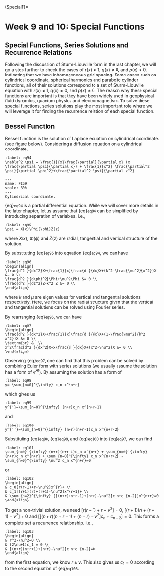 (SpecialF)=
# Week 9 and 10:  Special Functions 
## Special Functions, Series Solutions and Recurrence Relations


Following the discussion of Sturm-Liouville form in the last chapter, we will go a step further to check the cases of  $r(x)\neq 1$,  $q(x)\neq 0$, and $p(x)\neq 0$. Indicating that we have inhomogeneous grid spacing. Some cases such as cylindrical coordinate, spherical harmonics and parabolic cylinder functions, all of their solutions correspond to a set of Sturm-Liouville equation with $r(x)\neq 1$,  $q(x)\neq 0$, and $p(x)\neq 0$. The reason why these special functions are important is that they have been widely used in geophysical fluid dynamics, quantum physics and electromagnetism. To solve these special functions, series solutions play the most important role where we will leverage it for finding the recurrence relation of each special function.

## Bessel Function 

Bessel function is the solution of Laplace equation on cylindrical coordinate. (see figure below). Considering a diffusion equation on a cylindrical coordinate,  


```{math}
:label: eq94
\nabla^2 \psi = \frac{1}{x}\frac{\partial}{\partial x} (x \frac{\partial \psi}{\partial x}) + \frac{1}{x^2} \frac{\partial^2 \psi}{\partial \phi^2}+\frac{\partial^2 \psi}{\partial z^2}
```


```{figure} cylindrical.png
---
name: FIG9
scale: 30%
---
Cylindrical coordinate. 
```

{eq}`eq94` is a partial differential equation. While we will cover more details in the later chapter, let us assume that {eq}`eq94` can be simplified by introducing separation of variables. i.e., 

```{math}
:label: eq95
\psi = X(x)\Phi(\phi)Z(z)
```
where $X(x)$, $\Phi(\phi)$ and $Z(z)$ are radial, tangential and vertical structure of the solution. 

By substituting {eq}`eq95` into equation {eq}`eq94`, we can have 

```{math}
:label: eq96
\begin{align}
\frac{d^2 }{dx^2}X+\frac{1}{x}\frac{d }{dx}X+(k^2-\frac{\mu^2}{x^2})X &= 0 \\
\frac{d^2 }{d\phi^2}\Phi+\mu^2\Phi &= 0 \\
\frac{d^2 }{dz^2}Z-k^2 Z &= 0 \\
\end{align}
``` 

where $k$ and $\mu$ are eigen values for vertical and tangential solutions respectively. Here, we focus on the radial structure given that the vertical and tangential solutions can be solved using Fourier series. 

By rearranging {eq}`eq96`, we can have 
```{math}
:label: eq97
\begin{align}
\frac{d^2 }{dx^2}X+\frac{1}{x}\frac{d }{dx}X+(1-\frac{\mu^2}{k^2 x^2})X &= 0 \\
\textrm{or} &  \\
x^2\frac{d^2 }{dx^2}X+x\frac{d }{dx}X+(x^2-\nu^2)X &= 0 \\
\end{align}
``` 

Observing {eq}`eq97`, one can find that this problem can be solved by combining Euler form with series solutions (we usually assume the solution has a form of $e^{At}$). By assuming the solution has a form of 


```{math}
:label: eq98
y= \sum_{n=0}^{\infty} c_n x^{n+r} 
```

which gives us 

```{math}
:label: eq99
y^{'}=\sum_{n=0}^{\infty} (n+r)c_n x^{n+r-1} 
```

and 

```{math}
:label: eq100
y^{''}=\sum_{n=0}^{\infty} (n+r)(n+r-1)c_n x^{n+r-2} 
```

Substituting {eq}`eq98`, {eq}`eq99`, and {eq}`eq100` into {eq}`eq97`, we can find 

```{math}
:label: eq101
\sum_{n=0}^{\infty} (n+r)(n+r-1)c_n x^{n+r} + \sum_{n=0}^{\infty} (n+r)c_n x^{n+r} + \sum_{n=0}^{\infty} c_n x^{n+r+2} - \sum_{n=0}^{\infty} \nu^2 c_n x^{n+r}=0
```

or 

```{math}
:label: eq102
\begin{align}
& c_0[r(r-1)+r-\nu^2]x^{r}+ \\ 
& c_1[(r+1)(r)+(r+1)-\nu^2]x^{r+1}+ \\
& \sum_{n=2}^{\infty} [[(n+r)(n+r-1)+(n+r)-\nu^2]c_n+c_{n-2}]x^{n+r}=0
\end{align}
```

To get a non-trivial solution, we need $[r(r-1)+r-\nu^2]=0$, $[(r+1)(r)+(r+1)-\nu^2]=0$ and $[[(n+r)(n+r-1)+(n+r)-\nu^2]c_n+c_{n-2}]=0$. This forms a complete set a recurrence relationship. i.e., 

```{math}
:label: eq103
\begin{align}
& r^2-\nu^2=0 \\
& (2\nu+1)c_1 = 0 \\
& [(n+r)(n+r+1)+(n+r)-\nu^2]c_n+c_{n-2}=0
\end{align}
```

from the first equation, we know $r\pm \nu$. This also gives us $c_1=0$ according to the second equation of {eq}`eq103`. 



